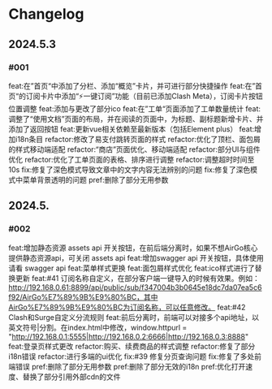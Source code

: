 # Changelog

## 2024.5.3
### #001
feat:在”首页“中添加了分栏、添加“概览”卡片，并可进行部分快捷操作
feat:在”首页“的订阅卡片中添加“⚡一键订阅”功能（目前已添加Clash Meta），订阅卡片按钮位置调整
feat:添加与更改了部分ico
feat:在”工单“页面添加了工单数量统计
feat:调整了“使用文档”页面的布局，并在阅读的页面中，为标题、副标题新增卡片、并添加了返回按钮
feat:更新vue相关依赖至最新版本（包括Element plus）
feat:增加i18n条目
refactor:修改了易支付跳转页面的样式
refactor:优化了顶栏、面包屑的样式移动端适配
refactor:“商店”页面优化、移动端适配
refactor:部分UI与组件优化
refactor:优化了工单页面的表格、排序进行调整
refactor:调整超时时间至10s
fix:修复了深色模式导致文章中的文字内容无法辨别的问题
fix:修复了深色模式中菜单背景透明的问题
pref:删除了部分无用参数

## 2024.5.
### #002
feat:增加静态资源 assets api 开关按钮，在前后端分离时，如果不想AirGo核心提供静态资源api，可关闭 assets api
feat:增加swagger api 开关按钮，具体使用请看 swagger api
feat:菜单样式更换
feat:面包屑样式优化
feat:ico样式进行了替换更新
feat:#41 订阅名称自定义，在部分客户端一键导入的时候有效果。例如：http://192.168.0.61:8899/api/public/sub/f347004b3b0645e18dc7da07ea5c6f92/AirGo%E7%89%9B%E9%80%BC，其中AirGo%E7%89%9B%E9%80%BC为订阅名称，可以任意修改。
feat:#42 Clash和Surge自定义分流规则
feat:前后分离时，前端可以对接多个api地址，以英文符号|分割。在index.html中修改，window.httpurl = "http://192.168.0.1:5555|http://192.168.0.2:6666|http://192.168.0.3:8888"
feat:登录页样式更改
refactor:购买、续费商品的样式调整
refactor:修复了部分i18n错误
refactor:进行多端的ui优化
fix:#39 修复分页查询问题
fix:修复了多处前端错误
pref:删除了部分无用参数
pref:删除了部分无效的i18n
pref:优化打开速度、替换了部分引用外部cdn的文件